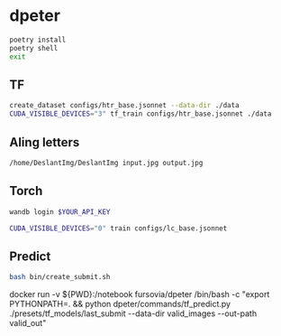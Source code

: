 # dpeter

```bash
poetry install
poetry shell
exit
```

## TF

```bash
create_dataset configs/htr_base.jsonnet --data-dir ./data
CUDA_VISIBLE_DEVICES="3" tf_train configs/htr_base.jsonnet ./data
```

## Aling letters
```bash
/home/DeslantImg/DeslantImg input.jpg output.jpg
```

## Torch
```bash
wandb login $YOUR_API_KEY

CUDA_VISIBLE_DEVICES="0" train configs/lc_base.jsonnet
```


## Predict 

```bash
bash bin/create_submit.sh
```



docker run -v ${PWD}:/notebook fursovia/dpeter /bin/bash -c "export PYTHONPATH=. && python dpeter/commands/tf_predict.py ./presets/tf_models/last_submit --data-dir valid_images --out-path valid_out"